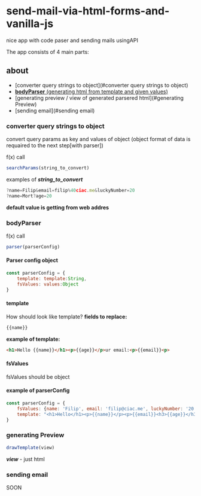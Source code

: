 # send-mail-via-html-forms-and-vanilla-js

nice app with code paser and sending mails usingAPI

The app consists of 4 main parts:
## about
* [converter query strings to object](#converter query strings to object)
* [**bodyParser** (generating html from template and given values)](#bodyParser)
* [generating preview / view of generated parsered html](#generating Preview)
* [sending email](#sending email)


### converter query strings to object
convert query params as key and values of object 
(object format of data is requaired to the next step[with parser])
 
 f(x) call
```javascript
searchParams(string_to_convert)
```
examples of ***string_to_convert***
```javascript
?name=Filip&email=filip%40ciac.me&luckyNumber=20
?name=Mort?age=20
```
**default value is getting from web addres**

### bodyParser
f(x) call
```javascript
parser(parserConfig)
```
#### Parser config object
```javascript
const parserConfig = {
    template: template:String,
    fsValues: values:Object
}
```
#### template
How should look like template?
**fields to replace:**
```javascript
{{name}}
```

**example of template:**
```html
<h1>Hello {{name}}</h1><p>{{age}}</p>ur email:<p>{{email}}<p>
```
#### fsValues
fsValues should be object

#### example of parserConfig
```javascript
const parserConfig = {
	fsValues: {name: 'Filip', email: 'filip@ciac.me', luckyNumber: '20'}
	template: "<h1>Hello</h1><p>{{name}}</p><p>{{email}}<h3>{{age}}</h3><hr>"
}
```
### generating Preview
```javascript
drawTemplate(view)
```
***view*** - just html

### sending email
SOON








